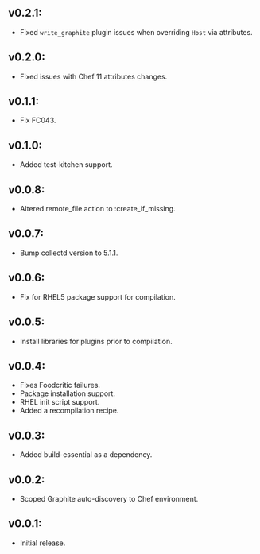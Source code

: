 ## v0.2.1:

* Fixed `write_graphite` plugin issues when overriding `Host` via attributes.

## v0.2.0:

* Fixed issues with Chef 11 attributes changes.

## v0.1.1:

* Fix FC043.

## v0.1.0:

* Added test-kitchen support.

## v0.0.8:

* Altered remote_file action to :create_if_missing.

## v0.0.7:

* Bump collectd version to 5.1.1.

## v0.0.6:

* Fix for RHEL5 package support for compilation.

## v0.0.5:

* Install libraries for plugins prior to compilation.

## v0.0.4:

* Fixes Foodcritic failures.
* Package installation support.
* RHEL init script support.
* Added a recompilation recipe.

## v0.0.3:

* Added build-essential as a dependency.

## v0.0.2:

* Scoped Graphite auto-discovery to Chef environment.

## v0.0.1:

* Initial release.
